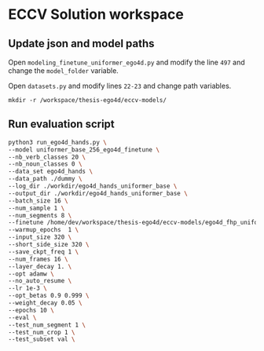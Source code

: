 # ECCV Solution workspace

## Update json and model paths

Open `modeling_finetune_uniformer_ego4d.py` and modify the line `497` and change the `model_folder` variable.

Open `datasets.py` and modify lines `22-23` and change path variables.

```
mkdir -r /workspace/thesis-ego4d/eccv-models/
```

## Run evaluation script

```bash
python3 run_ego4d_hands.py \
--model uniformer_base_256_ego4d_finetune \
--nb_verb_classes 20 \
--nb_noun_classes 0 \
--data_set ego4d_hands \
--data_path ./dummy \
--log_dir ./workdir/ego4d_hands_uniformer_base \
--output_dir ./workdir/ego4d_hands_uniformer_base \
--batch_size 16 \
--num_sample 1 \
--num_segments 8 \
--finetune /home/dev/workspace/thesis-ego4d/eccv-models/ego4d_fhp_uniformer8x320.pth \
--warmup_epochs  1 \
--input_size 320 \
--short_side_size 320 \
--save_ckpt_freq 1 \
--num_frames 16 \
--layer_decay 1. \
--opt adamw \
--no_auto_resume \
--lr 1e-3 \
--opt_betas 0.9 0.999 \
--weight_decay 0.05 \
--epochs 10 \
--eval \
--test_num_segment 1 \
--test_num_crop 1 \
--test_subset val \
```